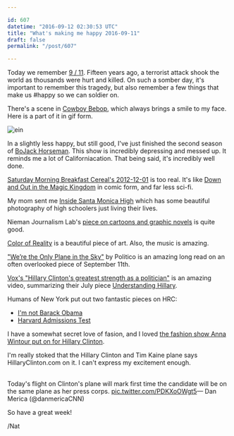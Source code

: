 ```yaml
---

id: 607
datetime: "2016-09-12 02:30:53 UTC"
title: "What's making me happy 2016-09-11"
draft: false
permalink: "/post/607"

---
```


Today we remember [9 / 11](https://en.wikipedia.org/wiki/September_11_attacks). Fifteen years ago, a terrorist attack shook the world as thousands were hurt and killed. On such a somber day, it's important to remember this tragedy, but also remember a few things that make us #happy so we can soldier on.

There's a scene in [Cowboy Bebop](https://en.wikipedia.org/wiki/Cowboy_Bebop), which always brings a smile to my face. Here is a part of it in gif form.

 ![ein](https://j.gifs.com/kRvmmE.gif)

In a slightly less happy, but still good, I've just finished the second season of [BoJack Horseman](https://en.wikipedia.org/wiki/BoJack_Horseman). This show is incredibly depressing and messed up. It reminds me a lot of Californiacation. That being said, it's incredibly well done.

[Saturday Morning Breakfast Cereal's 2012-12-01](http://www.smbc-comics.com/comic/2012-12-01) is too real. It's like [Down and Out in the Magic Kingdom](https://en.wikipedia.org/wiki/Down_and_Out_in_the_Magic_Kingdom) in comic form, and far less sci-fi.

My mom sent me [Inside Santa Monica High](http://www.nytimes.com/interactive/2016/09/11/magazine/11mag-santa-monica-high-photo-essay.html?_r=0) which has some beautiful photography of high schoolers just living their lives.

Nieman Journalism Lab's [piece on cartoons and graphic novels](http://www.niemanlab.org/2016/08/but-its-cartoons-comics-and-cartoons-are-coming-to-life-well-beyond-the-printed-page/) is quite good.

[Color of Reality](http://www.alexameade.com/colorofreality) is a beautiful piece of art. Also, the music is amazing.

["We’re the Only Plane in the Sky"](http://www.politico.com/magazine/story/2016/09/were-the-only-plane-in-the-sky-214230) by Politico is an amazing long read on an often overlooked piece of September 11th.

[Vox's "Hillary Clinton's greatest strength as a politician"](https://www.facebook.com/Vox/videos/566561133531493/) is an amazing video, summarizing their July piece [Understanding Hillary](http://www.vox.com/a/hillary-clinton-interview/the-gap-listener-leadership-quality).

Humans of New York put out two fantastic pieces on HRC:

* [I'm not Barack Obama](http://www.humansofnewyork.com/post/150136510691/im-not-barack-obama-im-not-bill-clinton-both)
* [Harvard Admissions Test](http://www.humansofnewyork.com/post/150127870371/i-was-taking-a-law-school-admissions-test-in-a)

I have a somewhat secret love of fasion, and I loved [the fashion show Anna Wintour put on for Hillary Clinton](http://www.vogue.com/13473250/hillary-clinton-new-york-fashion-week-collection-huma-abedin-anna-wintour/).

I'm really stoked that the Hillary Clinton and Tim Kaine plane says HillaryClinton.com on it. I can't express my excitement enough.

\
Today's flight on Clinton's plane will mark first time the candidate will be on the same plane as her press corps. [pic.twitter.com/PDKXoOWgt5](https://t.co/PDKXoOWgt5)— Dan Merica (@danmericaCNN)

 

So have a great week!

/Nat
